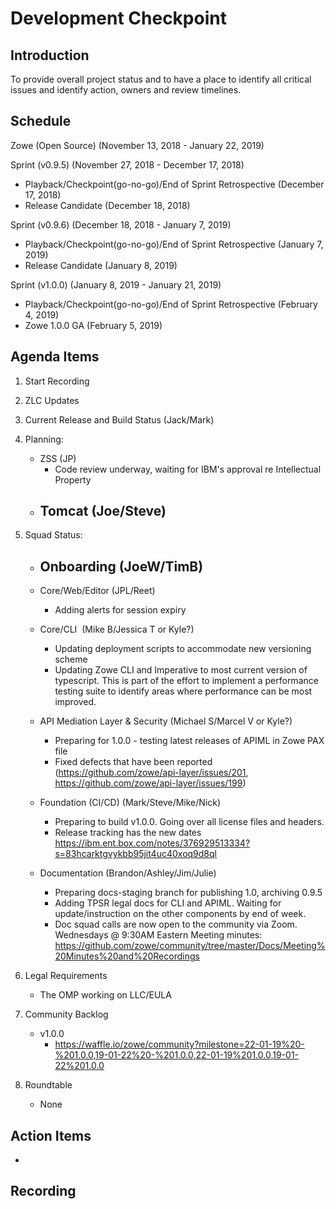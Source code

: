 # Development Checkpoint

Introduction
------------
To provide overall project status and to have a place to identify all critical issues and identify action, owners and review timelines.

Schedule
--------
Zowe (Open Source) (November 13, 2018 - January 22, 2019)

Sprint (v0.9.5) (November 27, 2018 - December 17, 2018)
- Playback/Checkpoint(go-no-go)/End of Sprint Retrospective (December 17, 2018)
- Release Candidate (December 18, 2018)

Sprint (v0.9.6) (December 18, 2018 - January 7, 2019)
- Playback/Checkpoint(go-no-go)/End of Sprint Retrospective (January 7, 2019)
- Release Candidate (January 8, 2019)

Sprint (v1.0.0) (January 8, 2019 - January 21, 2019)
- Playback/Checkpoint(go-no-go)/End of Sprint Retrospective (February 4, 2019)
- Zowe 1.0.0 GA (February 5, 2019)

Agenda Items
------------
1. Start Recording
2. ZLC Updates
3. Current Release and Build Status (Jack/Mark)
4. Planning:
    - ZSS (JP)
        - Code review underway, waiting for IBM's approval re Intellectual Property
    - Tomcat (Joe/Steve)
        -
5. Squad Status:
    - Onboarding (JoeW/TimB)
      -

    - Core/Web/Editor (JPL/Reet)
      - Adding alerts for session expiry

    - Core/CLI  (Mike B/Jessica T or Kyle?)
      - Updating deployment scripts to accommodate new versioning scheme
      - Updating Zowe CLI and Imperative to most current version of typescript. This is part of the effort to implement a performance testing suite to identify areas where performance can be most improved.

    - API Mediation Layer & Security (Michael S/Marcel V or Kyle?)
      - Preparing for 1.0.0 - testing latest releases of APIML in Zowe PAX file
      - Fixed defects that have been reported (https://github.com/zowe/api-layer/issues/201, https://github.com/zowe/api-layer/issues/199)
      
    - Foundation (CI/CD) (Mark/Steve/Mike/Nick)
      - Preparing to build v1.0.0. Going over all license files and headers.
      - Release tracking has the new dates https://ibm.ent.box.com/notes/376929513334?s=83hcarktgvykbb95jit4uc40xoq9d8ql

    - Documentation (Brandon/Ashley/Jim/Julie)
      - Preparing docs-staging branch for publishing 1.0, archiving 0.9.5
      - Adding TPSR legal docs for CLI and APIML. Waiting for update/instruction on the other components by end of week.
      - Doc squad calls are now open to the community via Zoom. Wednesdays @ 9:30AM Eastern Meeting minutes: https://github.com/zowe/community/tree/master/Docs/Meeting%20Minutes%20and%20Recordings

6. Legal Requirements
    - The OMP working on LLC/EULA

7. Community Backlog
    - v1.0.0
      - https://waffle.io/zowe/community?milestone=22-01-19%20-%201.0.0,19-01-22%20-%201.0.0,22-01-19%201.0.0,19-01-22%201.0.0
8. Roundtable
    - None

Action Items
------------
-


Recording
-------------------------
